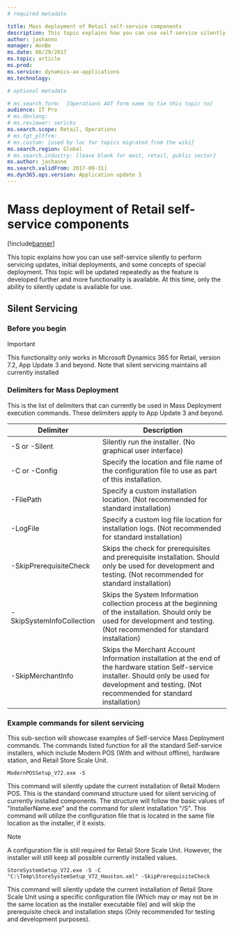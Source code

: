 ```yaml
---
# required metadata

title: Mass deployment of Retail self-service components
description: This topic explains how you can use self-service silently to perform servicing updates, initial deployments, and some concepts of special deployment.  This topic will be updated repeatedly as the feature is developed further and more functionality is available.  At this time, only the ability to silenty update is available for use.
author: jashanno
manager: AnnBe
ms.date: 08/29/2017
ms.topic: article
ms.prod: 
ms.service: dynamics-ax-applications
ms.technology: 

# optional metadata

# ms.search.form:  [Operations AOT form name to tie this topic to]
audience: IT Pro
# ms.devlang: 
# ms.reviewer: sericks
ms.search.scope: Retail, Operations 
# ms.tgt_pltfrm: 
# ms.custom: [used by loc for topics migrated from the wiki]
ms.search.region: Global 
# ms.search.industry: [leave blank for most, retail, public sector]
ms.author: jashanno
ms.search.validFrom: 2017-09-31]
ms.dyn365.ops.version: Application update 3
---
```


# Mass deployment of Retail self-service components

[!include[banner](../includes/banner.md)]

This topic explains how you can use self-service silently to perform servicing updates, initial deployments, and some concepts of special deployment.  This topic will be updated repeatedly as the feature is developed further and more functionality is available.  At this time, only the ability to silently update is available for use.

## Silent Servicing
### Before you begin
> [!IMPORTANT]
> This functionality only works in Microsoft Dynamics 365 for Retail, version 7.2, App Update 3 and beyond.  Note that silent servicing maintains all currently installed 

### Delimiters for Mass Deployment
This is the list of delimiters that can currently be used in Mass Deployment execution commands. These delimiters apply to App Update 3 and beyond.

|Delimiter | Description|
|----------|------------|
|-S or -Silent| Silently run the installer. (No graphical user interface) |
|-C or -Config| Specify the location and file name of the configuration file to use as part of this installation. |
|-FilePath| Specify a custom installation location. (Not recommended for standard installation)
|-LogFile| Specify a custom log file location for installation logs. (Not recommended for standard installation) |
|-SkipPrerequisiteCheck| Skips the check for prerequisites and prerequisite installation.  Should only be used for development and testing. (Not recommended for standard installation)
|-SkipSystemInfoCollection| Skips the System Information collection process at the beginning of the installation.  Should only be used for development and testing. (Not recommended for standard installation) |
|-SkipMerchantInfo| Skips the Merchant Account Information installation at the end of the hardware station Self-service installer.  Should only be used for development and testing. (Not recommended for standard installation) |

### Example commands for silent servicing
This sub-section will showcase examples of Self-service Mass Deployment commands.  The commands listed function for all the standard Self-service installers, which include Modern POS (With and without offline), hardware station, and Retail Store Scale Unit.

```
ModernPOSSetup_V72.exe -S
```

This command will silently update the current installation of Retail Modern POS.  This is the standard command structure used for silent servicing of currently installed components.  The structure will follow the basic values of "InstallerName.exe" and the command for silent installation "/S".  This command will utilize the configuration file that is located in the same file location as the installer, if it exists.
> [!NOTE]
> A configuration file is still required for Retail Store Scale Unit.  However, the installer will still keep all possible currently installed values.

```
StoreSystemSetup_V72.exe -S -C "C:\Temp\StoreSystemSetup_V72_Houston.xml" -SkipPrerequisiteCheck
```

This command will silently update the current installation of Retail Store Scale Unit using a specific configuration file (Which may or may not be in the same location as the installer executable file) and will skip the prerequisite check and installation steps (Only recommended for testing and development purposes).

